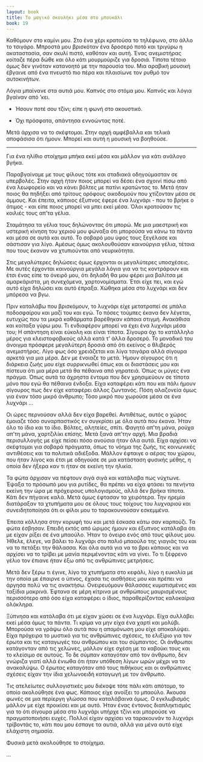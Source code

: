 ```yaml
---
layout: book
title: Το μαγικό σκουλήκι μέσα στο μπουκάλι
book: 19
---
```

Καθόμουν στο καμίνι μου. Στο ένα χέρι κρατούσα το τηλέφωνο, στο άλλο το τσιγάρο. Μπροστά μου βρισκόταν ένα δροσερό ποτό και τριγύρω η ακαταστασία, σαν σκυλί πιστό, καθόταν και αυτή. Ένας ανεμιστήρας κοίταζε πέρα δώθε και όλο κάτι μουρμούριζε για δροσιά. Τίποτα τέτοιο όμως δεν γινόταν κατανοητό με την παρουσία του. Μια αραβική μουσική έβγαινε από ένα πνευστό πιο πέρα και πλαισίωνε τον ρυθμό τον αυτοκινήτων.

Λόγια μπαίνανε στα αυτιά μου. Καπνός στο στόμα μου. Καπνός και λόγια βγαίναν από ’κει.

- Ήσουν ποτέ σου τζίνι; είπε η φωνή στο ακουστικό.

- Όχι πρόσφατα, απάντησα εννοώντας ποτέ.

Μετά άρχισα να το σκέφτομαι. Στην αρχή αμφέβαλλα και τελικά αποφάσισα ότι ήμουν. Μπορεί και αυτή η μουσική να βοηθούσε.

* * * * *

Για ένα ηλίθιο στοίχημα μπήκα εκεί μέσα και μάλλον για κάτι ανάλογο βγήκα.

Παραβγαίναμε με τους φίλους τότε και σταδιακά οδηγούμασταν σε υπερβολές. Στην αρχή ήταν ποιος μπορεί να δέσει ένα σχοινί πίσω από ένα λεωφορείο και να κάνει βόλτες με πατίνι κρατώντας το. Μετά ήταν ποιος θα πηδήξει από τρίτους ορόφους οικοδομούν που χτίζονταν μέσα σε άμμους. Και έπειτα, κάποιος έξυπνος έφερε ένα λυχνάρι - που το βρήκε ο άτιμος - και είπε ποιος μπορεί να μπει εκεί μέσα. Όλοι κρατούσαν τις κοιλιές τους απ’τα γέλια.

Σταμάτησα τα γέλια τους δηλώνοντας ότι μπορώ. Με μια μαεστρική και υστερική κίνηση του χεριού μου φώναξα ότι μπορούσα να κάνω τα πάντα και μέσα σε αυτά και αυτό. Το σοβαρό μου ύφος τους ξεγέλασε και σάστισαν για λίγο. Αμέσως όμως ακολουθούσαν καινούργια γέλια, τέτοια που τους έκαναν να χτυπιούνται από νευρικότητα.

Στις μεγαλύτερες δηλώσεις όμως έρχονται οι μεγαλύτερες υποσχέσεις. Με αυτές έρχονται καινούργια μεγάλα λόγια για να τις κοντράρουν και έτσι ένας είπε το όνειρό μου, ότι δηλαδή θα μου φέρει μια βαλίτσα με αμαρκάριστα, μη συνεχόμενα, χαρτονομίσματα. Έτσι είχε πει, και εγώ αυτό είχα δηλώσει και αυτό έπραξα. Χώθηκα μέσα στο λυχνάρι και δεν μπόρεσα να βγω.

Πριν καταλάβω που βρισκόμουν, το λυχνάρι είχε μετατραπεί σε μπάλα ποδοσφαίρου και μαζί του και εγώ. Το πόσες τούμπες έκανα δεν λέγεται, ευτυχώς που τα μικρά καθάρματα βαρέθηκαν κάποια στιγμή. Ανακάθισα και κοίταξα γύρω μου. Τι ενδιαφέρον μπορεί να έχει ένα λυχνάρι μέσα του; Η απάντηση είναι εύκολη και είναι τίποτα. Σίγουρα όχι το κατάλληλο μέρος για κλειστοφοβικούς αλλά κατά τ’ άλλα δροσερό. Το μοναδικό του άνοιγμα πρόσφερε μεγαλύτερη δροσιά από ότι εκείνος ο θλιβερός ανεμιστήρας. Λίγο φως όσο χρειάζεται και λίγα τσιγάρα αλλά σίγουρα αρκετά για μια μέρα. Δεν με ένοιαζε το μετά. Ήμουν σίγουρος ότι η διάρκεια ζωής μου είχε συρρικνωθεί όπως και οι διαστάσεις μου και πίστευα ότι μια μέρα μετά θα πέθαινα από γηρατειά. Όπως οι μύγες ένα πράγμα. Όπως αυτά τα άχρηστα έντομα που δεν χρησιμεύουν σε τίποτα μόνο που εγώ θα πέθαινα ένδοξα. Είχα καταφέρει κάτι που και πάλι ήμουν σίγουρος πως δεν είχε καταφέρει άλλος ζωντανός. Πόση αλαζονεία όμως για έναν τόσο μικρό άνθρωπο; Τόσο μικρό που χωρούσε μέσα σε ένα λυχνάρι ...

Οι ώρες περνούσαν αλλά δεν είχα βαρεθεί. Αντιθέτως, αυτός ο χώρος έμοιαζε τόσο συναρπαστικός εν συγκρίσει με όλα αυτά που έκανα. Ήταν όλο το ίδιο και το ίδιο. Βόλτες, αλητείες, σπίτι. Φαγητό απ’τη μάνα, ρούχα απ’τη μάνα, χαρτζιλίκι επίσης. Μετά ξανά απ’την αρχή. Μια βραδιά περισυλλογής με είχε πείσει πόσο ανούσια ήταν όλα αυτά. Είχα αρχίσει να σκέφτομαι για σοβαρά πράγματα, όπως το νόημα της ζωής, τις κοινωνικές αντιθέσεις και τα πολιτικά αδιέξοδα. Μάλλον έφταιγε ο αέρας του χώρου, που ήταν λίγος και έτσι με οδηγούσε σε μια κατάσταση φυσικής μέθης, η οποία δεν ήξερα καν τι ήταν σε εκείνη την ηλικία.

Τα φώτα άρχισαν να πέφτουν σιγά σιγά και κατάλαβα πως νύχτωνε. Έψαξα το πρόσωπό μου για ρυτίδες, θα πρέπει να είχα φτάσει τα πενήντα εκείνη την ώρα με πρόχειρους υπολογισμούς, αλλά δεν βρήκα τίποτα. Κάτι δεν πήγαινε καλά. Μετά όμως έφτασαν τα χειρότερα. Την ηρεμία διατάραξαν τα χτυπήματα μου σε όλους τους τοίχους του λυχναριού και συνειδητοποίησα ότι οι φίλοι μου το ταρακουνούσαν εσκεμμένα.

Έπειτα κόλλησα στην κορυφή του και μετά έσκασα κάτω σαν καρπούζι. Τα φώτα έσβησαν. Επειδή εκτός από ώριμος ήμουν και έξυπνος κατάλαβα ότι με είχαν ρίξει σε ένα μπαούλο. Ήταν το όνειρο ενός από τους φίλους μου. Ήθελε, έλεγε, να βάλει το λυχνάρι στο παλιό μπαούλο της γιαγιάς του και να το πετάξει την θάλασσα. Και όλα αυτά για να το βρει κάποιος και να αρχίσει να το τρίβει με μανία περιμένοντας κάτι να γίνει. Το τι ξέφρενο γέλιο τον έπιανε ήταν έξω από τις ανθρώπινες μετρήσεις.

Μετά δεν ξέρω τι έγινε, λίγο τα χτυπήματα στο κεφάλι, λίγο η ευκολία με την οποία με έπαιρνε ο ύπνος, έχασα τις αισθήσεις μου και πρέπει να άργησα πολύ να τις ανακτήσω. Ονειρευόμουν θάλασσες κυματισμένες και ταξίδια μακρινά. Έφτανα σε μέρη κίτρινα με ανθρώπους μαυρισμένους περισσότερο από όσο είχα καταφέρει ο ίδιος, παραθερίζοντας καλοκαίρια ολόκληρα.

Ξύπνησα και κατάλαβα ότι με είχαν χώσει σε ένα λυχνάρι. Είχα συλλάβει εκεί μέσα όμως τα πάντα. Τι κρίμα να μην είχα ένα χαρτί και μολύβι. Μπορούσα να γράψω όλο αυτά που η απομόνωση μου είχε αποκαλύψει. Είχα πρόχειρα το μυστικό για τις ανθρώπινες σχέσεις, το ελιξίριο για τον έρωτα και τις καταγωγές του ανθρώπου και του σύμπαντος. Οι άνθρωποι κατάγονταν από τις χελώνες, μάλλον είχε σχέση με το καβούκι τους και το κλείσιμο σε αυτούς. Το δε σύμπαν καταγόταν από τον άνθρωπο, δεν γνώριζα γιατί αλλά ένιωθα ότι ήταν υπόθεση λίγων ωρών μέχρι να το ανακαλύψω. Ο έρωτας καταγόταν από τους πιθήκους και οι ανθρώπινες σχέσεις είχαν την ίδια χελωνοειδή καταγωγή με τον άνθρωπο.

Τις ατελείωτες συλλογιστικές μου διέκοψε τότε πάλι κάτι απότομο, το οποίο ακολούθησε ένα φως. Κάποιος είχε ανοίξει το μπαούλο. Άκουσα φωνές σε μια περίεργη γλώσσα που καταλάβαινα όμως. Ο εγκλωβισμός μάλλον με είχε προικίσει και με αυτό. Ήταν ένας έντονος διαπληκτισμός για το ότι σίγουρα μέσα στο λυχνάρι υπήρχε τζίνι και μπορούσε να πραγματοποιήσει ευχές. Πολλοί είχαν αρχίσει να ταρακουνάν το λυχνάρι τρίβοντάς το, κάτι που μου έσπαγε τα αυτιά, αλλά για μένα αυτό είχε ελάχιστη σημασία.

Φυσικά μετά ακολούθησε το στοίχημα.

...
